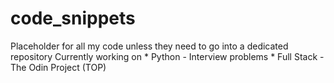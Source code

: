 # code_snippets
Placeholder for all my code unless they need to go into a dedicated repository
Currently working on 
    * Python - Interview problems
    * Full Stack - The Odin Project (TOP)
